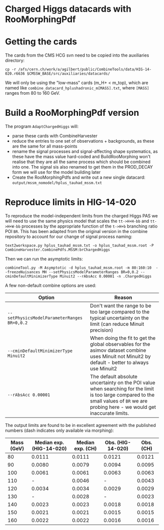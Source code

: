 Charged Higgs datacards with RooMorphingPdf
===========================================

# Getting the cards

The cards from the CMS HCG svn need to be copied into the auxiliaries directory:

    cp -r /afs/cern.ch/work/a/agilbert/public/CombineTools/data/HIG-14-020.r6636 $CMSSW_BASE/src/auxiliaries/datacards/

We will only be using the "low-mass" cards (m_H+ < m_top), which are named like `combine_datacard_hplushadronic_m[MASS].txt`, where `[MASS]` ranges from 80 to 160 GeV.

# Build a RooMorphingPdf version

The program `AdaptChargedHiggs` will:

  * parse these cards with CombineHarvester
  * reduce the entries to one set of observations + backgrounds, as these are the same for all mass-points
  * rename the signal processes and signal-affecting shape systematics, as these have the mass value hard-coded and BuildRooMorphing won't realise that they are all the same process which should be combined into one. The signal sis also renamed to get them in the PROD_DECAY form we will use for the model building later
  * Create the RooMorphingPdfs and write out a new single datacard: `output/mssm_nomodel/hplus_tauhad_mssm.txt`

# Reproduce limits in HIG-14-020

To reproduce the model-independent limits from the charged Higgs PAS we will need to use the same physics model that scales the `tt->H+H-bb` and `tt->H+W-bb` processes by the appropriate function of the `t->H+b` branching ratio POI `BR`. This has been adapted from the original version in the combine repository to account for our change of signal process naming:

    text2workspace.py hplus_tauhad_mssm.txt -o hplus_tauhad_mssm.root -P CombineHarvester.CombinePdfs.MSSM:brChargedHiggs

Then we can run the asymptotic limits:

    combineTool.py -M Asymptotic -d hplus_tauhad_mssm.root -m 80:160:10  --freezeNuisances MH --setPhysicsModelParameterRanges BR=0,0.2 --cminDefaultMinimizerType Minuit2 --rAbsAcc 0.00001 -n .ChargedHiggs

A few non-default combine options are used:

|                    Option                   |                                                                                         Reason                                                                                         |
|---------------------------------------------|----------------------------------------------------------------------------------------------------------------------------------------------------------------------------------------|
| `--setPhysicsModelParameterRanges BR=0,0.2` | Don't want the range to be too large compared to the typical uncertainty on the limit (can reduce Minuit precision)                                                                    |
| `--cminDefaultMinimizerType Minuit2`        | When doing the fit to get the global observables for the asimov dataset combine uses Minuit not Minuit2 by default - better to always use Minuit2                                      |
| `--rAbsAcc 0.00001`                         | The default absolute uncertainty on the POI value when searching for the limit is too large compared to the small values of `BR` we are probing here - we would get inaccurate limits. |

The output limits are found to be in excellent agreement with the published numbers (dash indicates only available via morphing):

| Mass (GeV) | Median exp. (HIG-14-020) | Median exp. (CH) | Obs. (HIG-14-020) | Obs. (CH) |
|------------|--------------------------|------------------|-------------------|-----------|
|         80 | 0.0111                   |           0.0111 | 0.0121            |    0.0121 |
|         90 | 0.0080                   |           0.0079 | 0.0094            |    0.0095 |
|        100 | 0.0061                   |           0.0061 | 0.0063            |    0.0063 |
|        110 | -                        |           0.0046 | -                 |    0.0043 |
|        120 | 0.0034                   |           0.0034 | 0.0029            |    0.0029 |
|        130 | -                        |           0.0028 | -                 |    0.0023 |
|        140 | 0.0023                   |           0.0023 | 0.0018            |    0.0018 |
|        150 | 0.0021                   |           0.0021 | 0.0015            |    0.0015 |
|        160 | 0.0022                   |           0.0022 | 0.0016            |    0.0016 |
